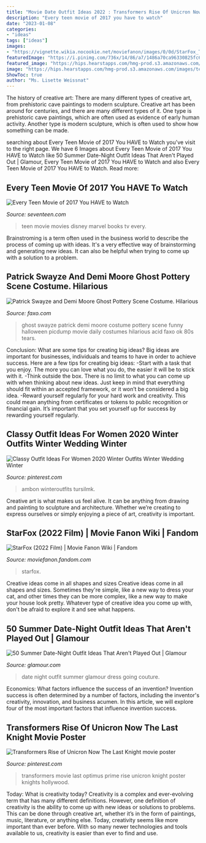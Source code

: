 ```yaml
---
title: "Movie Date Outfit Ideas 2022 : Transformers Rise Of Unicron Now The Last Knight Movie Poster"
description: "Every teen movie of 2017 you have to watch"
date: "2023-01-08"
categories:
- "ideas"
tags: ["ideas"]
images:
- "https://vignette.wikia.nocookie.net/moviefanon/images/0/0d/StarFox_The_First_Chapter_(2022)_Poster_Nintendo_Plus_Original_Film.png/revision/latest/scale-to-width-down/311?cb=20200520010652"
featuredImage: "https://i.pinimg.com/736x/14/86/a7/1486a70ca96330825fc68e7ad28317d3.jpg"
featured_image: "https://hips.hearstapps.com/hmg-prod.s3.amazonaws.com/images/teen-movie-2017-1506720697.png%3fcrop%3d1.00xw:0.972xh%3b0%2c0%26resize%3d1200:*"
image: "https://hips.hearstapps.com/hmg-prod.s3.amazonaws.com/images/teen-movie-2017-1506720697.png%3fcrop%3d1.00xw:0.972xh%3b0%2c0%26resize%3d1200:*"
ShowToc: true
author: "Ms. Lisette Weissnat"
---
```



The history of creative art: There are many different types of creative art, from prehistoric cave paintings to modern sculpture.
Creative art has been around for centuries, and there are many different types of it. One type is prehistoric cave paintings, which are often used as evidence of early human activity. Another type is modern sculpture, which is often used to show how something can be made.

	

		
searching about Every Teen Movie of 2017 You HAVE to Watch you've visit to the right page. We have 6 Images about Every Teen Movie of 2017 You HAVE to Watch like 50 Summer Date-Night Outfit Ideas That Aren&#039;t Played Out | Glamour, Every Teen Movie of 2017 You HAVE to Watch and also Every Teen Movie of 2017 You HAVE to Watch. Read more:
		
    
## Every Teen Movie Of 2017 You HAVE To Watch

<img loading=lazy src="https://hips.hearstapps.com/hmg-prod.s3.amazonaws.com/images/teen-movie-2017-1506720697.png%3fcrop%3d1.00xw:0.972xh%3b0%2c0%26resize%3d1200:*" onerror="this.onerror=null;this.src='https://tse4.mm.bing.net/th?id=OIP.z9Ek8Oele7VAoXGu17IlUgHaDu&amp;pid=15.1';" alt="Every Teen Movie of 2017 You HAVE to Watch">

_Source: seventeen.com_

>teen movie movies disney marvel books tv every. 

	

Brainstroming is a term often used in the business world to describe the process of coming up with ideas. It's a very effective way of brainstorming and generating new ideas. It can also be helpful when trying to come up with a solution to a problem.

    
## Patrick Swayze And Demi Moore Ghost Pottery Scene Costume. Hilarious

<img loading=lazy src="https://d28mt5n9lkji5m.cloudfront.net/i/Ywzv-FrS4v.jpg" onerror="this.onerror=null;this.src='https://tse2.mm.bing.net/th?id=OIP.CKcsRgn-uehLu0q9Ao8EAAHaM1&amp;pid=15.1';" alt="Patrick Swayze and Demi Moore Ghost Pottery Scene Costume. Hilarious">

_Source: faxo.com_

>ghost swayze patrick demi moore costume pottery scene funny halloween picdump movie daily costumes hilarious acid faxo ok 80s tears. 

	

Conclusion: What are some tips for creating big ideas?
Big ideas are important for businesses, individuals and teams to have in order to achieve success. Here are a few tips for creating big ideas:
-Start with a task that you enjoy. The more you can love what you do, the easier it will be to stick with it.
-Think outside the box. There is no limit to what you can come up with when thinking about new ideas. Just keep in mind that everything should fit within an accepted framework, or it won’t be considered a big idea.
-Reward yourself regularly for your hard work and creativity. This could mean anything from certificates or tokens to public recognition or financial gain. It’s important that you set yourself up for success by rewarding yourself regularly.

    
## Classy Outfit Ideas For Women 2020 Winter Outfits Winter Wedding Winter

<img loading=lazy src="https://i.pinimg.com/736x/14/86/a7/1486a70ca96330825fc68e7ad28317d3.jpg" onerror="this.onerror=null;this.src='https://tse3.mm.bing.net/th?id=OIP.XD51j8Une2G8Ij5JISIwagHaLH&amp;pid=15.1';" alt="Classy Outfit Ideas For Women 2020 Winter Outfits Winter Wedding Winter">

_Source: pinterest.com_

>ambon winteroutfits tursilmk. 

	

Creative art is what makes us feel alive. It can be anything from drawing and painting to sculpture and architecture. Whether we’re creating to express ourselves or simply enjoying a piece of art, creativity is important.

    
## StarFox (2022 Film) | Movie Fanon Wiki | Fandom

<img loading=lazy src="https://vignette.wikia.nocookie.net/moviefanon/images/0/0d/StarFox_The_First_Chapter_(2022)_Poster_Nintendo_Plus_Original_Film.png/revision/latest/scale-to-width-down/311?cb=20200520010652" onerror="this.onerror=null;this.src='https://tse2.mm.bing.net/th?id=OIP.i6HiXawwVAQgTqm63WxnQAAAAA&amp;pid=15.1';" alt="StarFox (2022 Film) | Movie Fanon Wiki | Fandom">

_Source: moviefanon.fandom.com_

>starfox. 

	

Creative ideas come in all shapes and sizes
Creative ideas come in all shapes and sizes. Sometimes they're simple, like a new way to dress your cat, and other times they can be more complex, like a new way to make your house look pretty. Whatever type of creative idea you come up with, don't be afraid to explore it and see what happens.

    
## 50 Summer Date-Night Outfit Ideas That Aren&#039;t Played Out | Glamour

<img loading=lazy src="https://media.glamour.com/photos/595d95c7d18bb952bfd9dffb/master/h_1025,c_limit/date-night-outfit-couture-2017-getty-2.jpg" onerror="this.onerror=null;this.src='https://tse2.mm.bing.net/th?id=OIP.6pooL6RACNuqqqSFVf216AHaLG&amp;pid=15.1';" alt="50 Summer Date-Night Outfit Ideas That Aren&#039;t Played Out | Glamour">

_Source: glamour.com_

>date night outfit summer glamour dress going couture. 

	

Economics: What factors influence the success of an invention?
Invention success is often determined by a number of factors, including the inventor's creativity, innovation, and business acumen. In this article, we will explore four of the most important factors that influence invention success.

    
## Transformers Rise Of Unicron Now The Last Knight Movie Poster

<img loading=lazy src="https://i.pinimg.com/originals/85/d5/6d/85d56de926ea2d135fcb5a72eebba34a.jpg" onerror="this.onerror=null;this.src='https://tse4.mm.bing.net/th?id=OIP.W5T2yOPD7vf0Bjdc3NSHawHaLI&amp;pid=15.1';" alt="Transformers Rise of Unicron Now The Last Knight movie poster">

_Source: pinterest.com_

>transformers movie last optimus prime rise unicron knight poster knights hollywood. 

	

Today: What is creativity today?
Creativity is a complex and ever-evolving term that has many different definitions. However, one definition of creativity is the ability to come up with new ideas or solutions to problems. This can be done through creative art, whether it’s in the form of paintings, music, literature, or anything else. Today, creativity seems like more important than ever before. With so many newer technologies and tools available to us, creativity is easier than ever to find and use.

